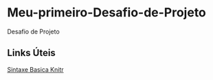 # Meu-primeiro-Desafio-de-Projeto
Desafio de Projeto

## Links Úteis
[Sintaxe Basica  Knitr](https://kbroman.org/basic-syntax/)
